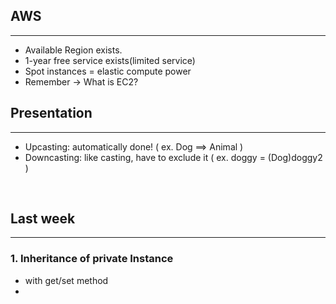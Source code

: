 ## AWS
---
- Available Region exists.
- 1-year free service exists(limited service)
- Spot instances = elastic compute power
- Remember -> What is EC2?


## Presentation
---
- Upcasting: automatically done! ( ex. Dog ==> Animal )
- Downcasting: like casting, have to exclude it ( ex. doggy = (Dog)doggy2 )

<br />

## Last week
---
### 1. Inheritance of private Instance
  - with get/set method
  - 